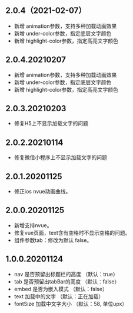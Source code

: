 ## 2.0.4（2021-02-07）
* 新增 animation参数，支持多种加载动画效果
* 新增 under-color参数，指定底层文字颜色
* 新增 highlight-color参数，指定高亮文字颜色
## 2.0.4.20210207
* 新增 animation参数，支持多种加载动画效果
* 新增 under-color参数，指定底层文字颜色
* 新增 highlight-color参数，指定高亮文字颜色

## 2.0.3.20210203
* 修复H5上不显示加载文字的问题

## 2.0.2.20210114
* 修复微信小程序上不显示加载文字的问题

## 2.0.1.20201125
* 修正ios nvue动画曲线。

## 2.0.0.20201125
* 新增支持nvue。
* 修复vue页面，text含有空格时不显示空格的问题。
* 组件参数tab：修改为默认 false。

## 1.0.0.20201124
* nav 是否预留出标题栏的高度 （默认：true）
* tab 是否预留出tabBar的高度 （默认：false）
* embed 是否为嵌入模式 （默认：false）
* text 加载中的文字 （默认：正在加载）
* fontSize 加载中文字大小 （默认：58, 单位upx）